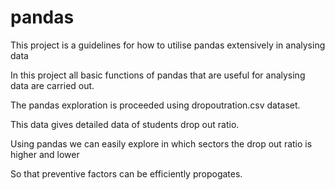 # pandas
This project is a guidelines for how to utilise pandas extensively in analysing data 

In this project all basic functions of pandas that are useful for analysing data are carried out. 

The pandas exploration is proceeded using dropoutration.csv dataset. 

This data gives detailed data of students drop out ratio. 

Using pandas we can easily explore in which sectors the drop out ratio is higher and lower 

So that preventive factors can be efficiently propogates. 
